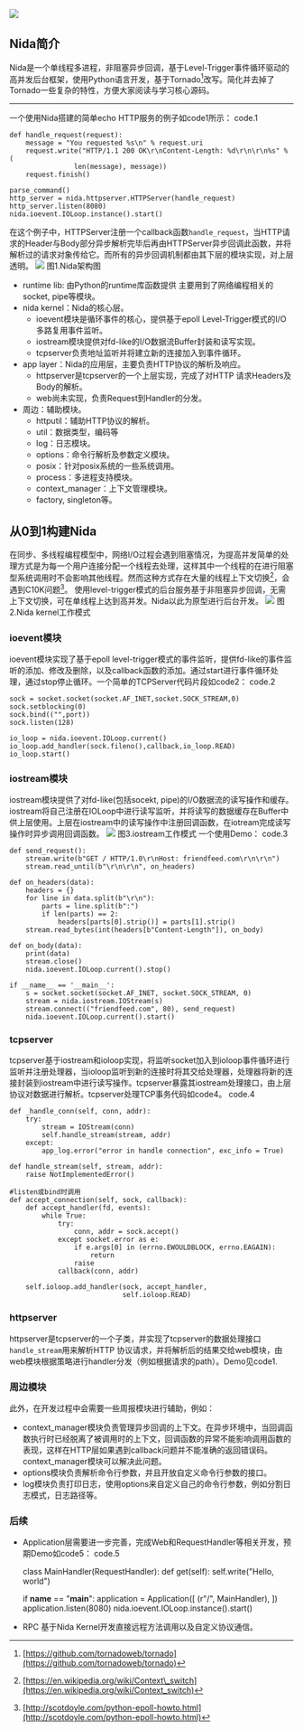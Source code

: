 ![](title.png)
## Nida简介
Nida是一个单线程多进程，非阻塞异步回调，基于Level-Trigger事件循环驱动的高并发后台框架，使用Python语言开发，基于Tornado[^1]改写。简化并去掉了Tornado一些复杂的特性，方便大家阅读与学习核心源码。
---- ----
一个使用Nida搭建的简单echo HTTP服务的例子如code1所示：
code.1
	
	def handle_request(request):
	    message = "You requested %s\n" % request.uri
	    request.write("HTTP/1.1 200 OK\r\nContent-Length: %d\r\n\r\n%s" % (
	          		len(message), message))
	    request.finish()
	
	parse_command()
	http_server = nida.httpserver.HTTPServer(handle_request)
	http_server.listen(8080)
	nida.ioevent.IOLoop.instance().start()

在这个例子中，HTTPServer注册一个callback函数`handle_request`，当HTTP请求的Header与Body部分异步解析完毕后再由HTTPServer异步回调此函数，并将解析过的请求对象传给它。而所有的异步回调机制都由其下层的模块实现，对上层透明。
![](nida.jpg)
图1.Nida架构图
- runtime lib: 由Python的runtime库函数提供
	主要用到了网络编程相关的socket, pipe等模块。
- nida kernel：Nida的核心层。
	- ioevent模块是循环事件的核心，提供基于epoll Level-Trigger模式的I/O多路复用事件监听。
	- iostream模块提供对fd-like的I/O数据流Buffer封装和读写实现。
	- tcpserver负责地址监听并将建立新的连接加入到事件循环。
- app layer：Nida的应用层，主要负责HTTP协议的解析及响应。
	- httpserver是tcpserver的一个上层实现，完成了对HTTP 请求Headers及Body的解析。
	- web尚未实现，负责Request到Handler的分发。
- 周边：辅助模块。
	- httputil：辅助HTTP协议的解析。
	- util：数据类型，编码等
	- log：日志模块。
	- options：命令行解析及参数定义模块。
	- posix：针对posix系统的一些系统调用。
	- process：多进程支持模块。
	- context\_manager：上下文管理模块。
	- factory, singleton等。
## 从0到1构建Nida
在同步、多线程编程模型中，网络I/O过程会遇到阻塞情况，为提高并发简单的处理方式是为每一个用户连接分配一个线程去处理，这样其中一个线程的在进行阻塞型系统调用时不会影响其他线程。然而这种方式存在大量的线程上下文切换[^2]，会遇到C10K问题[^3]。
使用level-trigger模式的后台服务基于非阻塞异步回调，无需上下文切换，可在单线程上达到高并发。Nida以此为原型进行后台开发。
![](tornado_1.jpg)
图2.Nida kernel工作模式
### ioevent模块
ioevent模块实现了基于epoll level-trigger模式的事件监听，提供fd-like的事件监听的添加、修改及删除，以及callback函数的添加。通过start进行事件循环处理，通过stop停止循环。一个简单的TCPServer代码片段如code2：
code.2

	sock = socket.socket(socket.AF_INET,socket.SOCK_STREAM,0)
	sock.setblocking(0)
	sock.bind(("",port))
	sock.listen(128)
	
	io_loop = nida.ioevent.IOLoop.current()
	io_loop.add_handler(sock.fileno(),callback,io_loop.READ)
	io_loop.start()

### iostream模块
iostream模块提供了对fd-like(包括socekt, pipe)的I/O数据流的读写操作和缓存。iostream将自己注册在IOLoop中进行读写监听，并将读写的数据缓存在Buffer中供上层使用。上层在iostream中的读写操作中注册回调函数，在iotream完成读写操作时异步调用回调函数。
![](iostream.jpg)
图3.iostream工作模式
一个使用Demo：
code.3

	def send_request():
	    stream.write(b"GET / HTTP/1.0\r\nHost: friendfeed.com\r\n\r\n")
	    stream.read_until(b"\r\n\r\n", on_headers)
	
	def on_headers(data):
	    headers = {}
	    for line in data.split(b"\r\n"):
	        parts = line.split(b":")
	        if len(parts) == 2:
	            headers[parts[0].strip()] = parts[1].strip()
	    stream.read_bytes(int(headers[b"Content-Length"]), on_body)
	
	def on_body(data):
	    print(data)
	    stream.close()
	    nida.ioevent.IOLoop.current().stop()
	
	if __name__ == '__main__':
	    s = socket.socket(socket.AF_INET, socket.SOCK_STREAM, 0)
	    stream = nida.iostream.IOStream(s)
	    stream.connect(("friendfeed.com", 80), send_request)
	    nida.ioevent.IOLoop.current().start()
	    
### tcpserver
tcpserver基于iostream和ioloop实现，将监听socket加入到ioloop事件循环进行监听并注册处理器，当ioloop监听到新的连接时将其交给处理器，处理器将新的连接封装到iostream中进行读写操作。tcpserver暴露其iostream处理接口，由上层协议对数据进行解析。tcpserver处理TCP事务代码如code4。
code.4

	def _handle_conn(self, conn, addr):
	    try:
	        stream = IOStream(conn)
	        self.handle_stream(stream, addr)
	    except:
	        app_log.error("error in handle connection", exc_info = True)
	
	def handle_stream(self, stream, addr):
	    raise NotImplementedError()
	
	#listen或bind时调用
	def accept_connection(self, sock, callback):
	    def accept_handler(fd, events):
	        while True:
	            try:
	                conn, addr = sock.accept()
	            except socket.error as e:
	                if e.args[0] in (errno.EWOULDBLOCK, errno.EAGAIN):
	                    return
	                raise
	            callback(conn, addr)
	
	    self.ioloop.add_handler(sock, accept_handler,
	                            self.ioloop.READ)
### httpserver
httpserver是tcpserver的一个子类，并实现了tcpserver的数据处理接口`handle_stream`用来解析HTTP 协议请求，并将解析后的结果交给web模块，由web模块根据策略进行handler分发（例如根据请求的path）。Demo见code1.
### 周边模块
此外，在开发过程中会需要一些周报模块进行辅助，例如：
- context\_manager模块负责管理异步回调的上下文。在异步环境中，当回调函数执行时已经脱离了被调用时的上下文，回调函数的异常不能影响调用函数的表现，这样在HTTP层如果遇到callback问题并不能准确的返回错误码。context\_manager模块可以解决此问题。
- options模块负责解析命令行参数，并且开放自定义命令行参数的接口。
- log模块负责打印日志，使用options来自定义自己的命令行参数，例如分割日志模式，日志路径等。
### 后续
- Application层需要进一步完善，完成Web和RequestHandler等相关开发，预期Demo如code5：
code.5

	class MainHandler(RequestHandler):
	    def get(self):
	    self.write("Hello, world")
	
	if __name__ == "__main__":
	    application = Application([
	          (r"/", MainHandler),
	    ])
	    application.listen(8080)
	    nida.ioevent.IOLoop.instance().start()

- RPC
	基于Nida Kernel开发直接远程方法调用以及自定义协议通信。


[^1]:	[https://github.com/tornadoweb/tornado](https://github.com/tornadoweb/tornado)

[^2]:	[https://en.wikipedia.org/wiki/Context\_switch](https://en.wikipedia.org/wiki/Context_switch)

[^3]:	[http://scotdoyle.com/python-epoll-howto.html](http://scotdoyle.com/python-epoll-howto.html)
